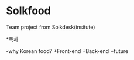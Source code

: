 # Solkfood
Team project from Solkdesk(insitute)

*목차

-why Korean food?
+Front-end
+Back-end
+future
